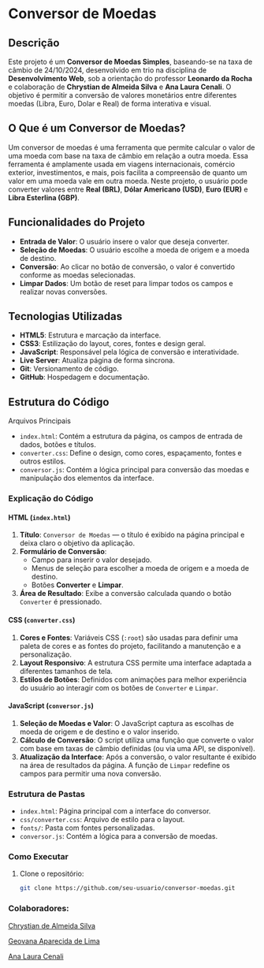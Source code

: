 # Conversor de Moedas

## Descrição
Este projeto é um **Conversor de Moedas Simples**, baseando-se na taxa de câmbio de 24/10/2024, desenvolvido em trio na disciplina de **Desenvolvimento Web**,  sob a orientação do professor **Leonardo da Rocha** e colaboração de **Chrystian de Almeida Silva** e **Ana Laura Cenali**. O objetivo é permitir a conversão de valores monetários entre diferentes moedas (Libra, Euro, Dolar e Real) de forma interativa e visual. 

## O Que é um Conversor de Moedas?
Um conversor de moedas é uma ferramenta que permite calcular o valor de uma moeda com base na taxa de câmbio em relação a outra moeda. Essa ferramenta é amplamente usada em viagens internacionais, comércio exterior, investimentos, e mais, pois facilita a compreensão de quanto um valor em uma moeda vale em outra moeda. Neste projeto, o usuário pode converter valores entre **Real (BRL)**, **Dólar Americano (USD)**, **Euro (EUR)** e **Libra Esterlina (GBP)**.

## Funcionalidades do Projeto
- **Entrada de Valor**: O usuário insere o valor que deseja converter.
- **Seleção de Moedas**: O usuário escolhe a moeda de origem e a moeda de destino.
- **Conversão**: Ao clicar no botão de conversão, o valor é convertido conforme as moedas selecionadas.
- **Limpar Dados**: Um botão de reset para limpar todos os campos e realizar novas conversões.

## Tecnologias Utilizadas
- **HTML5**: Estrutura e marcação da interface.
- **CSS3**: Estilização do layout, cores, fontes e design geral.
- **JavaScript**: Responsável pela lógica de conversão e interatividade.
- **Live Server**: Atualiza página de forma sincrona.
- **Git**: Versionamento de código.
- **GitHub**: Hospedagem e documentação.

## Estrutura do Código
 
 Arquivos Principais
- `index.html`: Contém a estrutura da página, os campos de entrada de dados, botões e títulos.
- `converter.css`: Define o design, como cores, espaçamento, fontes e outros estilos.
- `conversor.js`: Contém a lógica principal para conversão das moedas e manipulação dos elementos da interface.

### Explicação do Código

#### HTML (`index.html`)
1. **Título**: `Conversor de Moedas` — o título é exibido na página principal e deixa claro o objetivo da aplicação.
2. **Formulário de Conversão**: 
   - Campo para inserir o valor desejado.
   - Menus de seleção para escolher a moeda de origem e a moeda de destino.
   - Botões **Converter** e **Limpar**.
3. **Área de Resultado**: Exibe a conversão calculada quando o botão `Converter` é pressionado.

#### CSS (`converter.css`)
1. **Cores e Fontes**: Variáveis CSS (`:root`) são usadas para definir uma paleta de cores e as fontes do projeto, facilitando a manutenção e a personalização.
2. **Layout Responsivo**: A estrutura CSS permite uma interface adaptada a diferentes tamanhos de tela.
3. **Estilos de Botões**: Definidos com animações para melhor experiência do usuário ao interagir com os botões de `Converter` e `Limpar`.

#### JavaScript (`conversor.js`)
1. **Seleção de Moedas e Valor**: O JavaScript captura as escolhas de moeda de origem e de destino e o valor inserido.
2. **Cálculo de Conversão**: O script utiliza uma função que converte o valor com base em taxas de câmbio definidas (ou via uma API, se disponível).
3. **Atualização da Interface**: Após a conversão, o valor resultante é exibido na área de resultados da página. A função de `Limpar` redefine os campos para permitir uma nova conversão.

### Estrutura de Pastas
- `index.html`: Página principal com a interface do conversor.
- `css/converter.css`: Arquivo de estilo para o layout.
- `fonts/`: Pasta com fontes personalizadas.
- `conversor.js`: Contém a lógica para a conversão de moedas.

### Como Executar
1. Clone o repositório:
   ```bash
   git clone https://github.com/seu-usuario/conversor-moedas.git
   ```


### Colaboradores:
[Chrystian de Almeida Silva](https://github.com/ESChrystian)

[Geovana Aparecida de Lima](https://github.com/Geovanaaplima?tab=repositories)

[Ana Laura Cenali](https://github.com/anacenali)